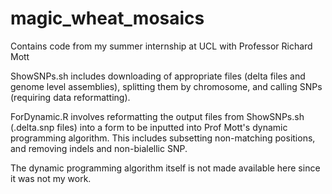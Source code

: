# magic_wheat_mosaics
Contains code from my summer internship at UCL with Professor Richard Mott

ShowSNPs.sh includes downloading of appropriate files (delta files and genome level assemblies), splitting them by chromosome, and calling SNPs (requiring data reformatting).

ForDynamic.R involves reformatting the output files from ShowSNPs.sh (.delta.snp files) into a form to be inputted into Prof Mott's dynamic programming algorithm. This includes subsetting non-matching positions, and removing indels and non-bialellic SNP.

The dynamic programming algorithm itself is not made available here since it was not my work.
